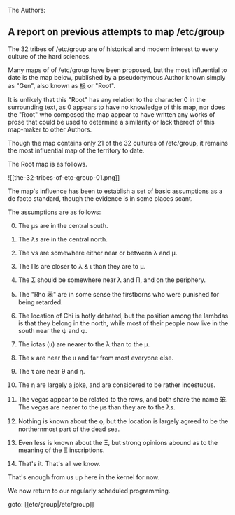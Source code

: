 
The Authors:

## A report on previous attempts to map /etc/group

The 32 tribes of /etc/group are of historical and modern interest to every culture of the hard sciences.

Many maps of of /etc/group have been proposed, but the most influential to date is the map below, published by a pseudonymous Author known simply as "Gen", also known as 根 or "Root".

It is unlikely that this "Root" has any relation to the character 0 in the surrounding text, as 0 appears to have no knowledge of this map, nor does the "Root" who composed the map appear to have written any works of prose that could be used to determine a similarity or lack thereof of this map-maker to other Authors.

Though the map contains only 21 of the 32 cultures of /etc/group, it remains the most influential map of the territory to date.

The Root map is as follows.

![[the-32-tribes-of-etc-group-01.png]]


The map's influence has been to establish a set of basic assumptions as a de facto standard, though the evidence is in some places scant.

The assumptions are as follows:

0. The μs are in the central south.

1. The λs are in the central north.

2. The νs are somewhere either near or between λ and μ.

3. The Πs are closer to λ &  ι than they are to μ.

4. The Σ should be somewhere near λ and Π, and on the periphery.

5. The "Rho 苯" are in some sense the firstborns who were punished for being retarded.

6. The location of Chi is hotly debated, but the position among the lambdas is that they belong in the north, while most of their people now live in the south near the ψ and φ.

7. The iotas (ιι) are nearer to the λ than to the μ.

8. The κ are near the ιι and far from most everyone else.

9. The τ are near θ and η.

10. The η are largely a joke, and are considered to be rather incestuous.

11. The vegas appear to be related to the rows, and both share the name 笨. The vegas are nearer to the μs than they are to the λs.

12. Nothing is known about the ϙ, but the location is largely agreed to be the northernmost part of the dead sea.

13. Even less is known about the Ξ, but strong opinions abound as to the meaning of the Ξ inscriptions.

14. That's it. That's all we know.

That's enough from us up here in the kernel for now.

We now return to our regularly scheduled programming.

goto: [[etc/group|/etc/group]]

